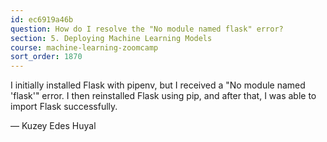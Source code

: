```yaml
---
id: ec6919a46b
question: How do I resolve the "No module named flask" error?
section: 5. Deploying Machine Learning Models
course: machine-learning-zoomcamp
sort_order: 1870
---
```


I initially installed Flask with pipenv, but I received a "No module named 'flask'" error. I then reinstalled Flask using pip, and after that, I was able to import Flask successfully.

— Kuzey Edes Huyal

